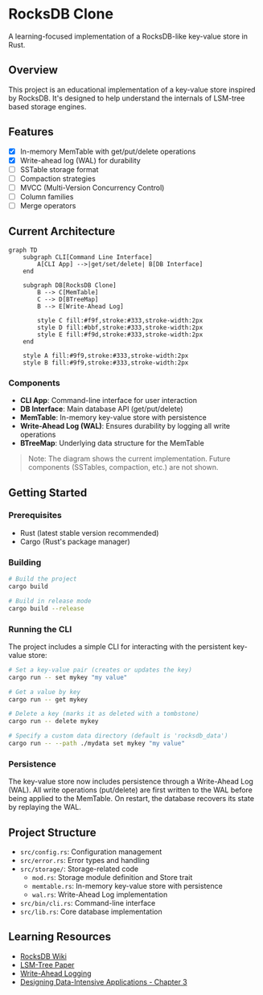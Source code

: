 # RocksDB Clone

A learning-focused implementation of a RocksDB-like key-value store in Rust.

## Overview

This project is an educational implementation of a key-value store inspired by RocksDB. It's designed to help understand the internals of LSM-tree based storage engines.

## Features

- [x] In-memory MemTable with get/put/delete operations
- [x] Write-ahead log (WAL) for durability
- [ ] SSTable storage format
- [ ] Compaction strategies
- [ ] MVCC (Multi-Version Concurrency Control)
- [ ] Column families
- [ ] Merge operators

## Current Architecture

```mermaid
graph TD
    subgraph CLI[Command Line Interface]
        A[CLI App] -->|get/set/delete| B[DB Interface]
    end
    
    subgraph DB[RocksDB Clone]
        B --> C[MemTable]
        C --> D[BTreeMap]
        B --> E[Write-Ahead Log]
        
        style C fill:#f9f,stroke:#333,stroke-width:2px
        style D fill:#bbf,stroke:#333,stroke-width:2px
        style E fill:#f9d,stroke:#333,stroke-width:2px
    end
    
    style A fill:#9f9,stroke:#333,stroke-width:2px
    style B fill:#9f9,stroke:#333,stroke-width:2px
```

### Components

- **CLI App**: Command-line interface for user interaction
- **DB Interface**: Main database API (get/put/delete)
- **MemTable**: In-memory key-value store with persistence
- **Write-Ahead Log (WAL)**: Ensures durability by logging all write operations
- **BTreeMap**: Underlying data structure for the MemTable

> Note: The diagram shows the current implementation. Future components (SSTables, compaction, etc.) are not shown.

## Getting Started

### Prerequisites

- Rust (latest stable version recommended)
- Cargo (Rust's package manager)

### Building

```bash
# Build the project
cargo build

# Build in release mode
cargo build --release
```

### Running the CLI

The project includes a simple CLI for interacting with the persistent key-value store:

```bash
# Set a key-value pair (creates or updates the key)
cargo run -- set mykey "my value"

# Get a value by key
cargo run -- get mykey

# Delete a key (marks it as deleted with a tombstone)
cargo run -- delete mykey

# Specify a custom data directory (default is 'rocksdb_data')
cargo run -- --path ./mydata set mykey "my value"
```

### Persistence

The key-value store now includes persistence through a Write-Ahead Log (WAL). All write operations (put/delete) are first written to the WAL before being applied to the MemTable. On restart, the database recovers its state by replaying the WAL.

## Project Structure

- `src/config.rs`: Configuration management
- `src/error.rs`: Error types and handling
- `src/storage/`: Storage-related code
  - `mod.rs`: Storage module definition and Store trait
  - `memtable.rs`: In-memory key-value store with persistence
  - `wal.rs`: Write-Ahead Log implementation
- `src/bin/cli.rs`: Command-line interface
- `src/lib.rs`: Core database implementation

## Learning Resources

- [RocksDB Wiki](https://github.com/facebook/rocksdb/wiki)
- [LSM-Tree Paper](https://www.cs.umb.edu/~poneil/lsmtree.pdf)
- [Write-Ahead Logging](https://en.wikipedia.org/wiki/Write-ahead_logging)
- [Designing Data-Intensive Applications - Chapter 3](https://dataintensive.net/)
